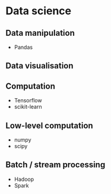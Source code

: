 # Data science

## Data manipulation
- Pandas

## Data visualisation

## Computation
- Tensorflow
- scikit-learn

## Low-level computation
- numpy
- scipy

## Batch / stream processing
- Hadoop
- Spark